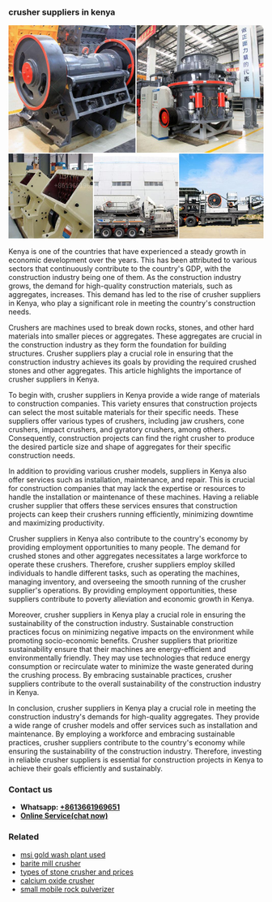 <h3>crusher suppliers in kenya</h3><img src='1708497488.jpg' alt=''><p>Kenya is one of the countries that have experienced a steady growth in economic development over the years. This has been attributed to various sectors that continuously contribute to the country's GDP, with the construction industry being one of them. As the construction industry grows, the demand for high-quality construction materials, such as aggregates, increases. This demand has led to the rise of crusher suppliers in Kenya, who play a significant role in meeting the country's construction needs.</p><p>Crushers are machines used to break down rocks, stones, and other hard materials into smaller pieces or aggregates. These aggregates are crucial in the construction industry as they form the foundation for building structures. Crusher suppliers play a crucial role in ensuring that the construction industry achieves its goals by providing the required crushed stones and other aggregates. This article highlights the importance of crusher suppliers in Kenya.</p><p>To begin with, crusher suppliers in Kenya provide a wide range of materials to construction companies. This variety ensures that construction projects can select the most suitable materials for their specific needs. These suppliers offer various types of crushers, including jaw crushers, cone crushers, impact crushers, and gyratory crushers, among others. Consequently, construction projects can find the right crusher to produce the desired particle size and shape of aggregates for their specific construction needs.</p><p>In addition to providing various crusher models, suppliers in Kenya also offer services such as installation, maintenance, and repair. This is crucial for construction companies that may lack the expertise or resources to handle the installation or maintenance of these machines. Having a reliable crusher supplier that offers these services ensures that construction projects can keep their crushers running efficiently, minimizing downtime and maximizing productivity.</p><p>Crusher suppliers in Kenya also contribute to the country's economy by providing employment opportunities to many people. The demand for crushed stones and other aggregates necessitates a large workforce to operate these crushers. Therefore, crusher suppliers employ skilled individuals to handle different tasks, such as operating the machines, managing inventory, and overseeing the smooth running of the crusher supplier's operations. By providing employment opportunities, these suppliers contribute to poverty alleviation and economic growth in Kenya.</p><p>Moreover, crusher suppliers in Kenya play a crucial role in ensuring the sustainability of the construction industry. Sustainable construction practices focus on minimizing negative impacts on the environment while promoting socio-economic benefits. Crusher suppliers that prioritize sustainability ensure that their machines are energy-efficient and environmentally friendly. They may use technologies that reduce energy consumption or recirculate water to minimize the waste generated during the crushing process. By embracing sustainable practices, crusher suppliers contribute to the overall sustainability of the construction industry in Kenya.</p><p>In conclusion, crusher suppliers in Kenya play a crucial role in meeting the construction industry's demands for high-quality aggregates. They provide a wide range of crusher models and offer services such as installation and maintenance. By employing a workforce and embracing sustainable practices, crusher suppliers contribute to the country's economy while ensuring the sustainability of the construction industry. Therefore, investing in reliable crusher suppliers is essential for construction projects in Kenya to achieve their goals efficiently and sustainably.</p><h3>Contact us</h3><ul><li><strong>Whatsapp:&nbsp;<a href="https://wa.me/8613661969651">+8613661969651</a></strong></li><li><a href="https://swt.shibang-china.com/?git&amp;zhl&amp;crusher suppliers in kenya"><strong>Online Service(chat now)</strong></a></li></ul><h3>Related</h3><ul><li><a href='msi gold wash plant used.md'>msi gold wash plant used</a></li><li><a href='barite mill crusher.md'>barite mill crusher</a></li><li><a href='types of stone crusher and prices.md'>types of stone crusher and prices</a></li><li><a href='calcium oxide crusher.md'>calcium oxide crusher</a></li><li><a href='small mobile rock pulverizer.md'>small mobile rock pulverizer</a></li></ul>